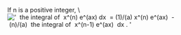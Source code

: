 If n is a positive integer, \\
!['  the integral of  x\^(n) e\^(ax) dx  = (1)/(a) x\^(n) e\^(ax)  - (n)/(a)  the integral of  x\^(n-1) e\^(ax)  dx . '](../dictionary/equation_images/4006.1..png)
